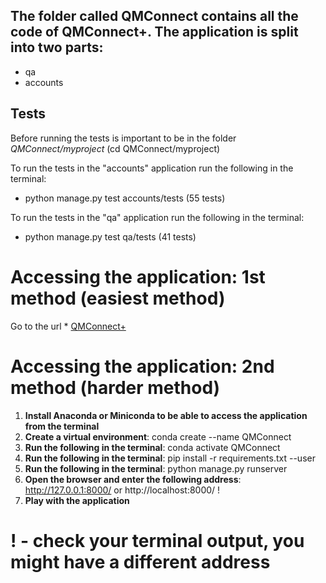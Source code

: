 ## The folder called QMConnect contains all the code of QMConnect+. The application is split into two parts:
* qa
* accounts

## Tests
Before running the tests is important to be in the folder *QMConnect/myproject* (cd QMConnect/myproject)

To run the tests in the "accounts" application run the following in the terminal:
* python manage.py test accounts/tests (55 tests)

To run the tests in the "qa" application run the following in the terminal:
* python manage.py test qa/tests (41 tests)

# Accessing the application: 1st method (easiest method)
Go to the url * [QMConnect+](http://qmconnect.herokuapp.com/)

# Accessing the application: 2nd method (harder method)
1. **Install Anaconda or Miniconda to be able to access the application from the terminal**
2. **Create a virtual environment**: conda create --name QMConnect
3. **Run the following in the terminal**: conda activate QMConnect
4. **Run the following in the terminal**: pip install -r requirements.txt --user
5. **Run the following in the terminal**: python manage.py runserver
6. **Open the browser and enter the following address**: http://127.0.0.1:8000/ or http://localhost:8000/ !
7. **Play with the application**

# ! - check your terminal output, you might have a different address
